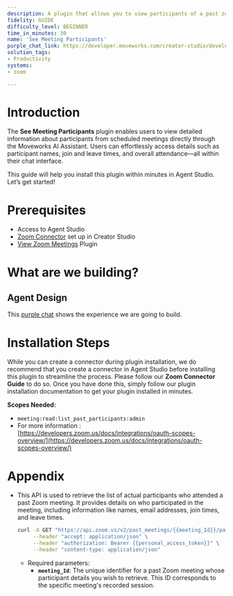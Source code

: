 ```yaml
---
description: A plugin that allows you to view participants of a past zoom meeting.
fidelity: GUIDE
difficulty_level: BEGINNER
time_in_minutes: 30
name: 'See Meeting Participants'
purple_chat_link: https://developer.moveworks.com/creator-studio/developer-tools/purple-chat?conversation=%7B%22startTimestamp%22%3A%2211%3A43%2BAM%22%2C%22messages%22%3A%5B%7B%22parts%22%3A%5B%7B%22richText%22%3A%22Hi%2C+can+you+show+me+the+participants+for+a+meeting%3F%22%7D%5D%2C%22role%22%3A%22user%22%7D%2C%7B%22parts%22%3A%5B%7B%22richText%22%3A%22Sure%21+Would+you+like+to+view+the+participants+by+meeting+name+or+by+date+range%3F%22%7D%5D%2C%22role%22%3A%22assistant%22%7D%2C%7B%22parts%22%3A%5B%7B%22richText%22%3A%22By+date+range%2C+please.%22%7D%5D%2C%22role%22%3A%22user%22%7D%2C%7B%22parts%22%3A%5B%7B%22richText%22%3A%22Alright.+Please+provide+the+start+and+end+dates+for+the+range+you%27re+interested+in.%22%7D%5D%2C%22role%22%3A%22assistant%22%7D%2C%7B%22parts%22%3A%5B%7B%22richText%22%3A%22Let%27s+go+from+October+1st%2C+2023+to+October+7th%2C+2023.%22%7D%5D%2C%22role%22%3A%22user%22%7D%2C%7B%22parts%22%3A%5B%7B%22richText%22%3A%22Here+are+the+meetings+scheduled+between+October+1st+and+October+7th%3A%22%7D%2C%7B%22richText%22%3A%22%3Col%3E%5Cn++%3Cli%3E%3Cstrong%3EProject+Update%3C%2Fstrong%3E+on+October+2nd%2C+2023%3C%2Fli%3E%5Cn++%3Cli%3E%3Cstrong%3ETeam+Sync%3C%2Fstrong%3E+on+October+4th%2C+2023%3C%2Fli%3E%5Cn++%3Cli%3E%3Cstrong%3EClient+Review%3C%2Fstrong%3E+on+October+6th%2C+2023%3C%2Fli%3E%5Cn%3C%2Fol%3E%5CnPlease+choose+the+meeting+you+want+to+view+the+participants+for+by+providing+the+number.%22%7D%5D%2C%22role%22%3A%22assistant%22%7D%2C%7B%22parts%22%3A%5B%7B%22richText%22%3A%22I+want+to+see+the+participants+for+the+%3Cstrong%3EProject+Update%3C%2Fstrong%3E+meeting%2C+which+is+option+1.%22%7D%5D%2C%22role%22%3A%22user%22%7D%2C%7B%22parts%22%3A%5B%7B%22richText%22%3A%22Great%21+You+selected+the+%3Cstrong%3EProject+Update%3C%2Fstrong%3E+meeting+on+October+2nd%2C+2023.+Is+that+correct%3F%22%7D%5D%2C%22role%22%3A%22assistant%22%7D%2C%7B%22parts%22%3A%5B%7B%22richText%22%3A%22Yes%2C+that%27s+correct.%22%7D%5D%2C%22role%22%3A%22user%22%7D%2C%7B%22parts%22%3A%5B%7B%22richText%22%3A%22Here+are+the+participants+for+the+%3Cstrong%3EProject+Update%3C%2Fstrong%3E+meeting+on+October+2nd%2C+2023%3A%22%7D%2C%7B%22richText%22%3A%22%3Col%3E%5Cn++%3Cli%3E%3Cstrong%3EJohn+Doe%3C%2Fstrong%3E+%28%3Ca+href%3D%5C%22mailto%3Ajohn.doe%40example.com%5C%22%3E%3Cu%3E%3Cstrong%3Ejohn.doe%40example.com%3C%2Fstrong%3E%3C%2Fu%3E%3C%2Fa%3E%29+-+Joined+at+09%3A00+AM%2C+Left+at+10%3A00+AM%3C%2Fli%3E%5Cn++%3Cli%3E%3Cstrong%3EJane+Smith%3C%2Fstrong%3E+%28%3Ca+href%3D%5C%22mailto%3Ajane.smith%40example.com%5C%22%3E%3Cu%3E%3Cstrong%3Ejane.smith%40example.com%3C%2Fstrong%3E%3C%2Fu%3E%3C%2Fa%3E%29+-+Joined+at+09%3A00+AM%2C+Left+at+10%3A00+AM%3C%2Fli%3E%5Cn++%3Cli%3E%3Cstrong%3ESamuel+Brown%3C%2Fstrong%3E+%28%3Ca+href%3D%5C%22mailto%3Asamuel.brown%40example.com%5C%22%3E%3Cu%3E%3Cstrong%3Esamuel.brown%40example.com%3C%2Fstrong%3E%3C%2Fu%3E%3C%2Fa%3E%29+-+Joined+at+09%3A05+AM%2C+Left+at+09%3A45+AM%3C%2Fli%3E%5Cn++%3Cli%3E%3Cstrong%3ECubbon+Park%3C%2Fstrong%3E+%28%3Ca+href%3D%5C%22mailto%3Arooms_myicx8d-qswg3klgvqjhla%40moveworks.ai%5C%22%3E%3Cu%3E%3Cstrong%3Erooms_myicx8d-qswg3klgvqjhla%40moveworks.ai%3C%2Fstrong%3E%3C%2Fu%3E%3C%2Fa%3E%29+-+Joined+at+09%3A21+AM%2C+Left+at+09%3A54+AM%3C%2Fli%3E%5Cn++%3Cli%3E%3Cstrong%3EEmily+White%3C%2Fstrong%3E+%28%3Ca+href%3D%5C%22mailto%3Aemily.white%40example.com%5C%22%3E%3Cu%3E%3Cstrong%3Eemily.white%40example.com%3C%2Fstrong%3E%3C%2Fu%3E%3C%2Fa%3E%29+-+Joined+at+09%3A10+AM%2C+Left+at+10%3A00+AM%3C%2Fli%3E%5Cn%3C%2Fol%3E%5CnWould+you+like+any+additional+details+about+these+participants%3F%22%7D%5D%2C%22role%22%3A%22assistant%22%7D%5D%7D
solution_tags:
- Productivity
systems:
- zoom

---
```

# **Introduction**

The **See Meeting Participants** plugin enables users to view detailed information about participants from scheduled meetings directly through the Moveworks AI Assistant. Users can effortlessly access details such as participant names, join and leave times, and overall attendance—all within their chat interface.

This guide will help you install this plugin within minutes in Agent Studio. Let’s get started!

# Prerequisites

- Access to Agent Studio
- [Zoom Connector](https://developer.moveworks.com/creator-studio/resources/connector/?id=zoom&commit_id=280a6873f0354f3c7bd834c823295c3af2fc7086) set up in Creator Studio
- [View Zoom Meetings](https://www.notion.so/View-Zoom-Meetings-1ce588d8909f807896cbe831e3acbc4f?pvs=21) Plugin

# What are we building?

## Agent Design

This [purple chat](https://developer.moveworks.com/creator-studio/developer-tools/purple-chat/?conversation=%7B%22startTimestamp%22%3A%2211%3A43%2BAM%22%2C%22messages%22%3A%5B%7B%22parts%22%3A%5B%7B%22richText%22%3A%22Hi%2C+can+you+show+me+the+participants+for+a+meeting%3F%22%7D%5D%2C%22role%22%3A%22user%22%7D%2C%7B%22parts%22%3A%5B%7B%22richText%22%3A%22Alright.+Please+provide+the+start+and+end+dates+for+the+range+you%27re+interested+in.%22%7D%5D%2C%22role%22%3A%22assistant%22%7D%2C%7B%22parts%22%3A%5B%7B%22richText%22%3A%22Let%27s+go+from+October+1st%2C+2023+to+October+7th%2C+2023.%22%7D%5D%2C%22role%22%3A%22user%22%7D%2C%7B%22parts%22%3A%5B%7B%22richText%22%3A%22Here+are+the+meetings+scheduled+between+October+1st+and+October+7th%3A%22%7D%2C%7B%22richText%22%3A%22%3Col%3E%5Cn++%3Cli%3E%3Cstrong%3EProject+Update%3C%2Fstrong%3E+on+October+2nd%2C+2023%3C%2Fli%3E%5Cn++%3Cli%3E%3Cstrong%3ETeam+Sync%3C%2Fstrong%3E+on+October+4th%2C+2023%3C%2Fli%3E%5Cn++%3Cli%3E%3Cstrong%3EClient+Review%3C%2Fstrong%3E+on+October+6th%2C+2023%3C%2Fli%3E%5Cn%3C%2Fol%3E%5CnPlease+choose+the+meeting+you+want+to+view+the+participants+for+by+providing+the+number.%22%7D%5D%2C%22role%22%3A%22assistant%22%7D%2C%7B%22parts%22%3A%5B%7B%22richText%22%3A%22I+want+to+see+the+participants+for+the+%3Cstrong%3EProject+Update%3C%2Fstrong%3E+meeting%2C+which+is+option+1.%22%7D%5D%2C%22role%22%3A%22user%22%7D%2C%7B%22parts%22%3A%5B%7B%22richText%22%3A%22Great%21+You+selected+the+%3Cstrong%3EProject+Update%3C%2Fstrong%3E+meeting+on+October+2nd%2C+2023.+Is+that+correct%3F%22%7D%5D%2C%22role%22%3A%22assistant%22%7D%2C%7B%22parts%22%3A%5B%7B%22richText%22%3A%22Yes%2C+that%27s+correct.%22%7D%5D%2C%22role%22%3A%22user%22%7D%2C%7B%22parts%22%3A%5B%7B%22richText%22%3A%22Here+are+the+participants+for+the+%3Cstrong%3EProject+Update%3C%2Fstrong%3E+meeting+on+October+2nd%2C+2023%3A%22%7D%2C%7B%22richText%22%3A%22%3Col%3E%5Cn++%3Cli%3E%3Cstrong%3EJohn+Doe%3C%2Fstrong%3E+%28%3Ca+href%3D%5C%22mailto%3Ajohn.doe%40example.com%5C%22%3E%3Cu%3E%3Cstrong%3Ejohn.doe%40example.com%3C%2Fstrong%3E%3C%2Fu%3E%3C%2Fa%3E%29+-+Joined+at+09%3A00+AM%2C+Left+at+10%3A00+AM%3C%2Fli%3E%5Cn++%3Cli%3E%3Cstrong%3EJane+Smith%3C%2Fstrong%3E+%28%3Ca+href%3D%5C%22mailto%3Ajane.smith%40example.com%5C%22%3E%3Cu%3E%3Cstrong%3Ejane.smith%40example.com%3C%2Fstrong%3E%3C%2Fu%3E%3C%2Fa%3E%29+-+Joined+at+09%3A00+AM%2C+Left+at+10%3A00+AM%3C%2Fli%3E%5Cn++%3Cli%3E%3Cstrong%3ESamuel+Brown%3C%2Fstrong%3E+%28%3Ca+href%3D%5C%22mailto%3Asamuel.brown%40example.com%5C%22%3E%3Cu%3E%3Cstrong%3Esamuel.brown%40example.com%3C%2Fstrong%3E%3C%2Fu%3E%3C%2Fa%3E%29+-+Joined+at+09%3A05+AM%2C+Left+at+09%3A45+AM%3C%2Fli%3E%5Cn++%3Cli%3E%3Cstrong%3ECubbon+Park%3C%2Fstrong%3E+%28%3Ca+href%3D%5C%22mailto%3Arooms_myicx8d-qswg3klgvqjhla%40moveworks.ai%5C%22%3E%3Cu%3E%3Cstrong%3Erooms_myicx8d-qswg3klgvqjhla%40moveworks.ai%3C%2Fstrong%3E%3C%2Fu%3E%3C%2Fa%3E%29+-+Joined+at+09%3A21+AM%2C+Left+at+09%3A54+AM%3C%2Fli%3E%5Cn++%3Cli%3E%3Cstrong%3EEmily+White%3C%2Fstrong%3E+%28%3Ca+href%3D%5C%22mailto%3Aemily.white%40example.com%5C%22%3E%3Cu%3E%3Cstrong%3Eemily.white%40example.com%3C%2Fstrong%3E%3C%2Fu%3E%3C%2Fa%3E%29+-+Joined+at+09%3A10+AM%2C+Left+at+10%3A00+AM%3C%2Fli%3E%5Cn%3C%2Fol%3E%5CnWould+you+like+any+additional+details+about+these+participants%3F%22%7D%5D%2C%22role%22%3A%22assistant%22%7D%5D%7D) shows the experience we are going to build.

# Installation Steps

While you can create a connector during plugin installation, we do recommend that you create a connector in Agent Studio before installing this plugin to streamline the process. Please follow our **Zoom Connector Guide** to do so. Once you have done this, simply follow our plugin installation documentation to get your plugin installed in minutes.

**Scopes Needed:**

- `meeting:read:list_past_participants:admin`
- For more information : [https://developers.zoom.us/docs/integrations/oauth-scopes-overview/](https://developers.zoom.us/docs/integrations/oauth-scopes-overview/)

# Appendix

- This API is used to retrieve the list of actual participants who attended a past Zoom meeting. It provides details on who participated in the meeting, including information like names, email addresses, join times, and leave times.
    
    ```bash
    curl -X GET "https://api.zoom.us/v2/past_meetings/{{meeting_Id}}/participants" \
         --header "accept: application/json" \
         --header "authorization: Bearer {{personal_access_token}}" \
         --header "content-type: application/json"
    ```
    
    - Required parameters:
        - **`meeting_Id`**: The unique identifier for a past Zoom meeting whose participant details you wish to retrieve. This ID corresponds to the specific meeting's recorded session.